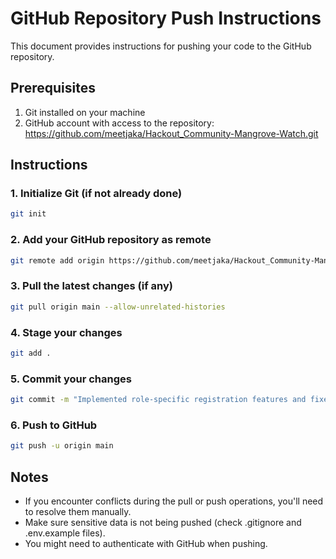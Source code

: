 # GitHub Repository Push Instructions

This document provides instructions for pushing your code to the GitHub repository.

## Prerequisites

1. Git installed on your machine
2. GitHub account with access to the repository: https://github.com/meetjaka/Hackout_Community-Mangrove-Watch.git

## Instructions

### 1. Initialize Git (if not already done)

```bash
git init
```

### 2. Add your GitHub repository as remote

```bash
git remote add origin https://github.com/meetjaka/Hackout_Community-Mangrove-Watch.git
```

### 3. Pull the latest changes (if any)

```bash
git pull origin main --allow-unrelated-histories
```

### 4. Stage your changes

```bash
git add .
```

### 5. Commit your changes

```bash
git commit -m "Implemented role-specific registration features and fixes"
```

### 6. Push to GitHub

```bash
git push -u origin main
```

## Notes

- If you encounter conflicts during the pull or push operations, you'll need to resolve them manually.
- Make sure sensitive data is not being pushed (check .gitignore and .env.example files).
- You might need to authenticate with GitHub when pushing.
